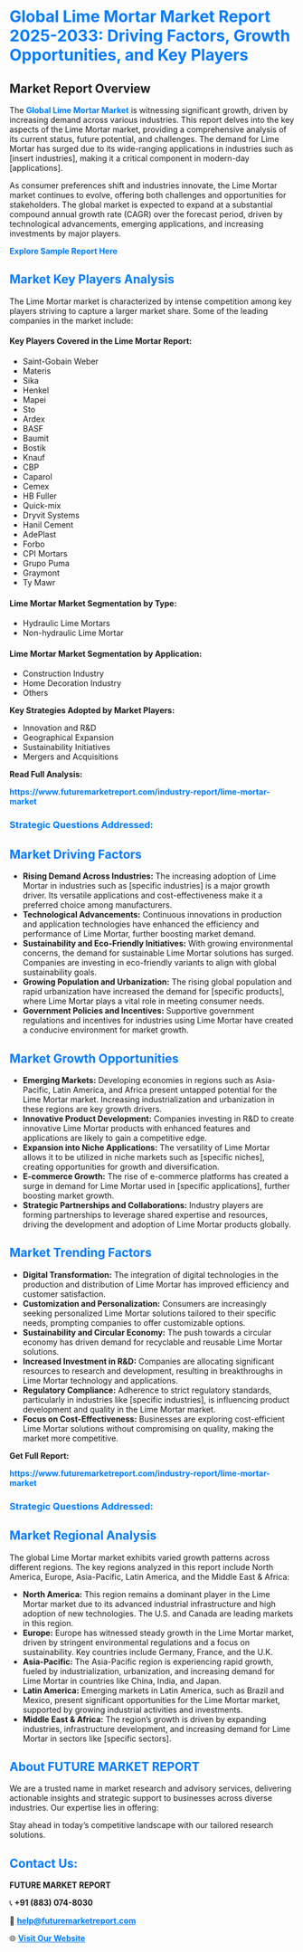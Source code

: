 <h1 style="color: #007BFF;">Global Lime Mortar Market Report 2025-2033: Driving Factors, Growth Opportunities, and Key Players</h1>

<section id="overview">
<h2>Market Report Overview</h2>
<p>The <a href="https://www.futuremarketreport.com/industry-report/lime-mortar-market" style="color: #007BFF; text-decoration: none;"><strong>Global Lime Mortar Market</strong></a> is witnessing significant growth, driven by increasing demand across various industries. This report delves into the key aspects of the Lime Mortar market, providing a comprehensive analysis of its current status, future potential, and challenges. The demand for Lime Mortar has surged due to its wide-ranging applications in industries such as [insert industries], making it a critical component in modern-day [applications].</p>
<p>As consumer preferences shift and industries innovate, the Lime Mortar market continues to evolve, offering both challenges and opportunities for stakeholders. The global market is expected to expand at a substantial compound annual growth rate (CAGR) over the forecast period, driven by technological advancements, emerging applications, and increasing investments by major players.</p>
</section>

<section id="overview">
<p><a href="https://www.futuremarketreport.com/request-sample/reportId=58741" style="color: #007BFF; text-decoration: none;"><strong>Explore Sample Report Here</strong></a></p>
</section>

<section id="key-players">
<h2 style="color: #007BFF;">Market Key Players Analysis</h2>
<p>The Lime Mortar market is characterized by intense competition among key players striving to capture a larger market share. Some of the leading companies in the market include:</p>
<h4>Key Players Covered in the Lime Mortar Report:</h4>
<ul><li>Saint-Gobain Weber</li><li>Materis</li><li>Sika</li><li>Henkel</li><li>Mapei</li><li>Sto</li><li>Ardex</li><li>BASF</li><li>Baumit</li><li>Bostik</li><li>Knauf</li><li>CBP</li><li>Caparol</li><li>Cemex</li><li>HB Fuller</li><li>Quick-mix</li><li>Dryvit Systems</li><li>Hanil Cement</li><li>AdePlast</li><li>Forbo</li><li>CPI Mortars</li><li>Grupo Puma</li><li>Graymont</li><li>Ty Mawr</li></ul>
<h4>Lime Mortar Market Segmentation by Type:</h4>
<ul><li>Hydraulic Lime Mortars</li><li>Non-hydraulic Lime Mortar</li></ul>

<h4>Lime Mortar Market Segmentation by Application:</h4>
<ul><li>Construction Industry</li><li>Home Decoration Industry</li><li>Others</li></ul>
<p><strong>Key Strategies Adopted by Market Players:</strong></p>
<ul>
<li>Innovation and R&D</li>
<li>Geographical Expansion</li>
<li>Sustainability Initiatives</li>
<li>Mergers and Acquisitions</li>
</ul>
</section>

<section>
<p><strong>Read Full Analysis: </strong></p><a href="https://www.futuremarketreport.com/industry-report/lime-mortar-market" style="color: #007BFF; text-decoration: none;"><strong>https://www.futuremarketreport.com/industry-report/lime-mortar-market</strong></a>
<h3 style="color: #007BFF;">Strategic Questions Addressed:</h3>
</section>

<section id="driving-factors">
<h2 style="color: #007BFF;">Market Driving Factors</h2>
<ul>
<li><strong>Rising Demand Across Industries:</strong> The increasing adoption of Lime Mortar in industries such as [specific industries] is a major growth driver. Its versatile applications and cost-effectiveness make it a preferred choice among manufacturers.</li>
<li><strong>Technological Advancements:</strong> Continuous innovations in production and application technologies have enhanced the efficiency and performance of Lime Mortar, further boosting market demand.</li>
<li><strong>Sustainability and Eco-Friendly Initiatives:</strong> With growing environmental concerns, the demand for sustainable Lime Mortar solutions has surged. Companies are investing in eco-friendly variants to align with global sustainability goals.</li>
<li><strong>Growing Population and Urbanization:</strong> The rising global population and rapid urbanization have increased the demand for [specific products], where Lime Mortar plays a vital role in meeting consumer needs.</li>
<li><strong>Government Policies and Incentives:</strong> Supportive government regulations and incentives for industries using Lime Mortar have created a conducive environment for market growth.</li>
</ul>
</section>

<section id="growth-opportunities">
<h2 style="color: #007BFF;">Market Growth Opportunities</h2>
<ul>
<li><strong>Emerging Markets:</strong> Developing economies in regions such as Asia-Pacific, Latin America, and Africa present untapped potential for the Lime Mortar market. Increasing industrialization and urbanization in these regions are key growth drivers.</li>
<li><strong>Innovative Product Development:</strong> Companies investing in R&D to create innovative Lime Mortar products with enhanced features and applications are likely to gain a competitive edge.</li>
<li><strong>Expansion into Niche Applications:</strong> The versatility of Lime Mortar allows it to be utilized in niche markets such as [specific niches], creating opportunities for growth and diversification.</li>
<li><strong>E-commerce Growth:</strong> The rise of e-commerce platforms has created a surge in demand for Lime Mortar used in [specific applications], further boosting market growth.</li>
<li><strong>Strategic Partnerships and Collaborations:</strong> Industry players are forming partnerships to leverage shared expertise and resources, driving the development and adoption of Lime Mortar products globally.</li>
</ul>
</section>

<section id="trending-factors">
<h2 style="color: #007BFF;">Market Trending Factors</h2>
<ul>
<li><strong>Digital Transformation:</strong> The integration of digital technologies in the production and distribution of Lime Mortar has improved efficiency and customer satisfaction.</li>
<li><strong>Customization and Personalization:</strong> Consumers are increasingly seeking personalized Lime Mortar solutions tailored to their specific needs, prompting companies to offer customizable options.</li>
<li><strong>Sustainability and Circular Economy:</strong> The push towards a circular economy has driven demand for recyclable and reusable Lime Mortar solutions.</li>
<li><strong>Increased Investment in R&D:</strong> Companies are allocating significant resources to research and development, resulting in breakthroughs in Lime Mortar technology and applications.</li>
<li><strong>Regulatory Compliance:</strong> Adherence to strict regulatory standards, particularly in industries like [specific industries], is influencing product development and quality in the Lime Mortar market.</li>
<li><strong>Focus on Cost-Effectiveness:</strong> Businesses are exploring cost-efficient Lime Mortar solutions without compromising on quality, making the market more competitive.</li>
</ul>
</section>

<section>
<p><strong>Get Full Report: </strong></p><a href="https://www.futuremarketreport.com/industry-report/lime-mortar-market" style="color: #007BFF; text-decoration: none;"><strong>https://www.futuremarketreport.com/industry-report/lime-mortar-market</strong></a>
<h3 style="color: #007BFF;">Strategic Questions Addressed:</h3>
</section>


<section id="regional-analysis">
<h2 style="color: #007BFF;">Market Regional Analysis</h2>
<p>The global Lime Mortar market exhibits varied growth patterns across different regions. The key regions analyzed in this report include North America, Europe, Asia-Pacific, Latin America, and the Middle East & Africa:</p>
<ul>
<li><strong>North America:</strong> This region remains a dominant player in the Lime Mortar market due to its advanced industrial infrastructure and high adoption of new technologies. The U.S. and Canada are leading markets in this region.</li>
<li><strong>Europe:</strong> Europe has witnessed steady growth in the Lime Mortar market, driven by stringent environmental regulations and a focus on sustainability. Key countries include Germany, France, and the U.K.</li>
<li><strong>Asia-Pacific:</strong> The Asia-Pacific region is experiencing rapid growth, fueled by industrialization, urbanization, and increasing demand for Lime Mortar in countries like China, India, and Japan.</li>
<li><strong>Latin America:</strong> Emerging markets in Latin America, such as Brazil and Mexico, present significant opportunities for the Lime Mortar market, supported by growing industrial activities and investments.</li>
<li><strong>Middle East & Africa:</strong> The region’s growth is driven by expanding industries, infrastructure development, and increasing demand for Lime Mortar in sectors like [specific sectors].</li>
</ul>
</section>

<footer>
<h2 style="color: #007BFF;">About FUTURE MARKET REPORT</h2>
<p>We are a trusted name in market research and advisory services, delivering actionable insights and strategic support to businesses across diverse industries. Our expertise lies in offering:</p>

<p>Stay ahead in today’s competitive landscape with our tailored research solutions.</p>

<h2 style="color: #007BFF;">Contact Us:</h2>
<p><strong>FUTURE MARKET REPORT</strong></p>
<p>📞 <strong>+91 (883) 074-8030</strong></p>
<p>📧 <strong><a href="mailto:help@futuremarketreport.com" style="color: #007BFF;">help@futuremarketreport.com</a></strong></p>
<p>🌐 <strong><a href="https://www.futuremarketreport.com/" style="color: #007BFF;">Visit Our Website</a></strong></p>
</footer>